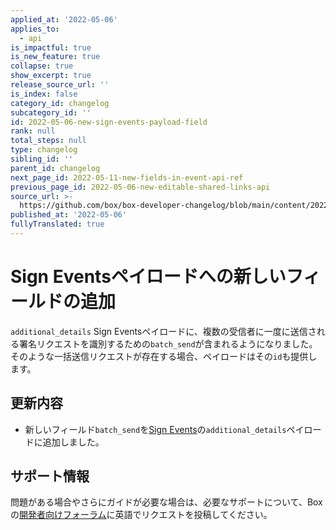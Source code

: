 ```yaml
---
applied_at: '2022-05-06'
applies_to:
  - api
is_impactful: true
is_new_feature: true
collapse: true
show_excerpt: true
release_source_url: ''
is_index: false
category_id: changelog
subcategory_id: ''
id: 2022-05-06-new-sign-events-payload-field
rank: null
total_steps: null
type: changelog
sibling_id: ''
parent_id: changelog
next_page_id: 2022-05-11-new-fields-in-event-api-ref
previous_page_id: 2022-05-06-new-editable-shared-links-api
source_url: >-
  https://github.com/box/box-developer-changelog/blob/main/content/2022/05-06-new-sign-events-payload-field.md
published_at: '2022-05-06'
fullyTranslated: true
---
```

# Sign Eventsペイロードへの新しいフィールドの追加

`additional_details` Sign Eventsペイロードに、複数の受信者に一度に送信される署名リクエストを識別するための`batch_send`が含まれるようになりました。そのような一括送信リクエストが存在する場合、ペイロードはその`id`も提供します。

<!-- more -->

## 更新内容

* 新しいフィールド`batch_send`を[Sign Events][2]の`additional_details`ペイロードに追加しました。

## サポート情報

問題がある場合やさらにガイドが必要な場合は、必要なサポートについて、Boxの[開発者向けフォーラム][1]に英語でリクエストを投稿してください。

[1]: https://support.box.com/hc/en-us/community/topics/360001932973-Platform-and-Developer-Forum

[2]: g://events/event-triggers/sign-events
